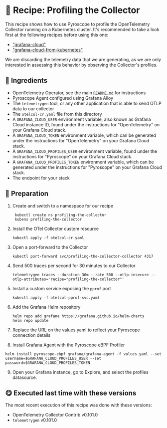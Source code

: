 # 🍜 Recipe: Profiling the Collector

This recipe shows how to use Pyroscope to profile the OpenTelemetry Collector running on a Kubernetes cluster. It's recommended to take a look first at the following recipes before using this one:

- ["grafana-cloud"](../grafana-cloud/)
- ["grafana-cloud-from-kubernetes"](../grafana-cloud-from-kubernetes/)

We are discarding the telemetry data that we are generating, as we are only interested in assessing this behavior by observing the Collector's profiles.

## 🧄 Ingredients

- OpenTelemetry Operator, see the main [`README.md`](../README.md) for instructions
- Pyroscope Agent configured using Grafana Alloy
- The `telemetrygen` tool, or any other application that is able to send OTLP data to our collector
- The `otelcol-cr.yaml` file from this directory
- A `GRAFANA_CLOUD_USER` environment variable, also known as Grafana Cloud instance ID, found under the instructions for "OpenTelemetry" on your Grafana Cloud stack.
- A `GRAFANA_CLOUD_TOKEN` environment variable, which can be generated under the instructions for "OpenTelemetry" on your Grafana Cloud stack.
- A `GRAFANA_CLOUD_PROFILES_USER` environment variable, found under the instructions for "Pyroscope" on your Grafana Cloud stack.
- A `GRAFANA_CLOUD_PROFILES_TOKEN` environment variable, which can be generated under the instructions for "Pyroscope" on your Grafana Cloud stack.
- The endpoint for your stack

## 🥣 Preparation

1. Create and switch to a namespace for our recipe
   ```terminal
    kubectl create ns profiling-the-collector
    kubens profiling-the-collector
   ```

2. Install the OTel Collector custom resource
   ```terminal
   kubectl apply -f otelcol-cr.yaml
   ```

3. Open a port-forward to the Collector
   ```terminal
   kubectl port-forward svc/profiling-the-collector-collector 4317
   ```

4. Send 500 traces per second for 30 minutes to our Collector
   ```terminal
   telemetrygen traces --duration 30m --rate 500 --otlp-insecure --otlp-attributes='recipe="profiling-the-collector"'
   ```

5. Install a custom service exposing the `pprof` port
   ```terminal
   kubectl apply -f otelcol-pprof-svc.yaml
   ```

6. Add the Grafana Helm repository
   ```terminal
   helm repo add grafana https://grafana.github.io/helm-charts
   helm repo update
   ```

7.  Replace the URL on the values.yaml to reflect your Pyroscope connection details

8.  Install Grafana Agent with the Pyroscope eBPF Profiler
   ```terminal
   helm install pyroscope-ebpf grafana/grafana-agent -f values.yaml --set username=$GRAFANA_CLOUD_PROFILES_USER --set password=$GRAFANA_CLOUD_PROFILES_TOKEN
   ```

9.  Open your Grafana instance, go to Explore, and select the profiles datasource.


## 😋 Executed last time with these versions

The most recent execution of this recipe was done with these versions:

- OpenTelemetry Collector Contrib v0.101.0
- `telemetrygen` v0.101.0
